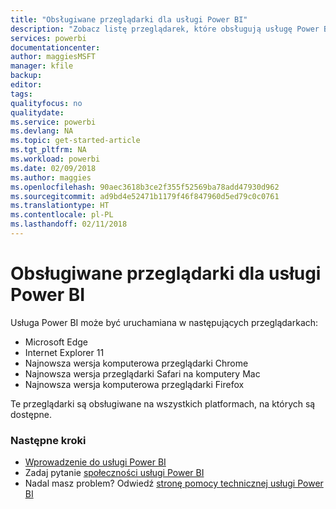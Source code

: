 ```yaml
---
title: "Obsługiwane przeglądarki dla usługi Power BI"
description: "Zobacz listę przeglądarek, które obsługują usługę Power BI"
services: powerbi
documentationcenter: 
author: maggiesMSFT
manager: kfile
backup: 
editor: 
tags: 
qualityfocus: no
qualitydate: 
ms.service: powerbi
ms.devlang: NA
ms.topic: get-started-article
ms.tgt_pltfrm: NA
ms.workload: powerbi
ms.date: 02/09/2018
ms.author: maggies
ms.openlocfilehash: 90aec3618b3ce2f355f52569ba78add47930d962
ms.sourcegitcommit: ad9bd4e52471b1179f46f847960d5ed79c0c0761
ms.translationtype: HT
ms.contentlocale: pl-PL
ms.lasthandoff: 02/11/2018
---
```

# <a name="supported-browsers-for-power-bi"></a>Obsługiwane przeglądarki dla usługi Power BI
Usługa Power BI może być uruchamiana w następujących przeglądarkach:

* Microsoft Edge
* Internet Explorer 11
* Najnowsza wersja komputerowa przeglądarki Chrome
* Najnowsza wersja przeglądarki Safari na komputery Mac
* Najnowsza wersja komputerowa przeglądarki Firefox

Te przeglądarki są obsługiwane na wszystkich platformach, na których są dostępne.

### <a name="next-steps"></a>Następne kroki
* [Wprowadzenie do usługi Power BI](service-get-started.md)
* Zadaj pytanie [społeczności usługi Power BI](http://community.powerbi.com/)
* Nadal masz problem? Odwiedź [stronę pomocy technicznej usługi Power BI](https://powerbi.microsoft.com/support/)

